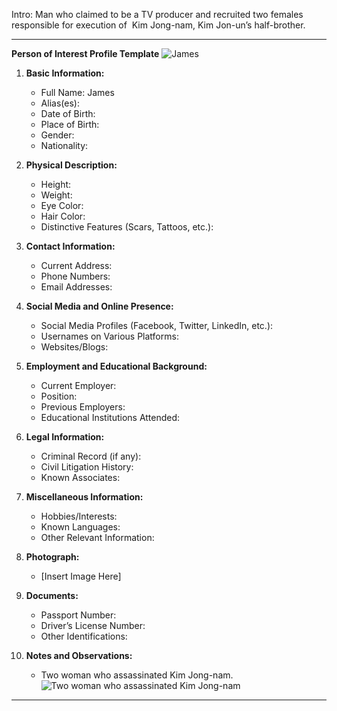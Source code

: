 Intro: Man who claimed to be a TV producer and recruited  two females responsible for execution of  Kim Jong-nam, Kim Jon-un’s half-brother.

---

**Person of Interest Profile Template**
![James](james_tv_producer_who_recruited.png)


1. **Basic Information:**
   - Full Name: James
   - Alias(es):
   - Date of Birth:
   - Place of Birth:
   - Gender:
   - Nationality:

2. **Physical Description:**
   - Height:
   - Weight:
   - Eye Color:
   - Hair Color:
   - Distinctive Features (Scars, Tattoos, etc.):

3. **Contact Information:**
   - Current Address:
   - Phone Numbers:
   - Email Addresses:

4. **Social Media and Online Presence:**
   - Social Media Profiles (Facebook, Twitter, LinkedIn, etc.):
   - Usernames on Various Platforms:
   - Websites/Blogs:

5. **Employment and Educational Background:**
   - Current Employer:
   - Position:
   - Previous Employers:
   - Educational Institutions Attended:

6. **Legal Information:**
   - Criminal Record (if any):
   - Civil Litigation History:
   - Known Associates:

7. **Miscellaneous Information:**
   - Hobbies/Interests:
   - Known Languages:
   - Other Relevant Information:

8. **Photograph:**
   - [Insert Image Here]

9. **Documents:**
   - Passport Number:
   - Driver’s License Number:
   - Other Identifications:

10. **Notes and Observations:**
    - Two woman who assassinated Kim Jong-nam.
![Two woman who assassinated Kim Jong-nam](two_woman_who_assassinated_kim_jong-nam%201.png)


---
